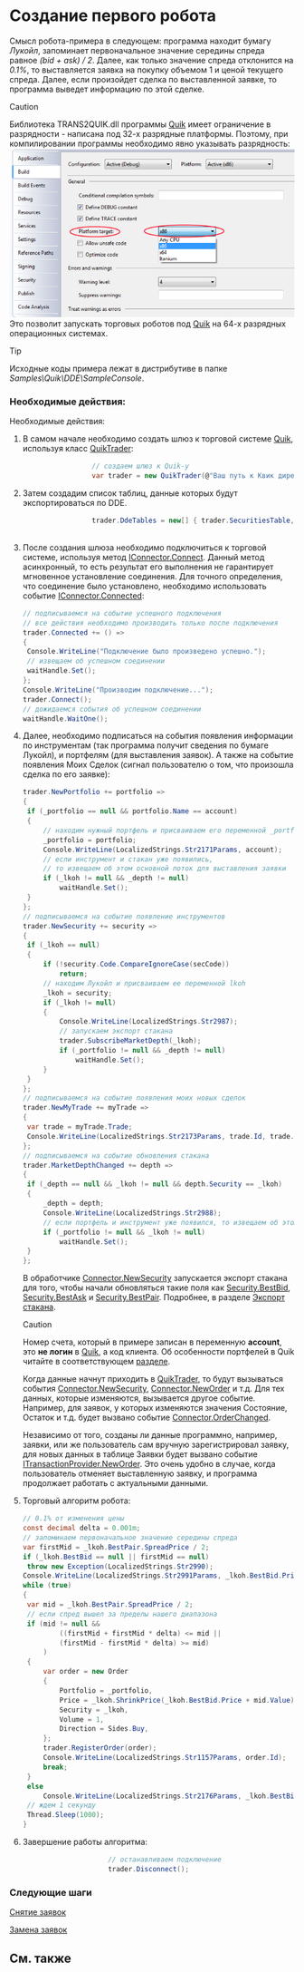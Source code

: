 # Создание первого робота

Смысл робота\-примера в следующем: программа находит бумагу *Лукойл*, запоминает первоначальное значение середины спреда равное *(bid + ask) \/ 2*. Далее, как только значение спреда отклонится на *0.1%*, то выставляется заявка на покупку объемом 1 и ценой текущего спреда. Далее, если произойдет сделка по выставленной заявке, то программа выведет информацию по этой сделке. 

> [!CAUTION]
> Библиотека TRANS2QUIK.dll программы [Quik](Quik.md) имеет ограничение в разрядности \- написана под 32\-х разрядные платформы. Поэтому, при компилировании программы необходимо явно указывать разрядность:   
> ![compile](../images/compile_x86.png)  
> Это позволит запускать торговых роботов под [Quik](Quik.md) на 64\-х разрядных операционных системах. 

> [!TIP]
> Исходные коды примера лежат в дистрибутиве в папке *Samples\\Quik\\DDE\\SampleConsole*.

### Необходимые действия:

Необходимые действия:

1. В самом начале необходимо создать шлюз к торговой системе [Quik](Quik.md), используя класс [QuikTrader](xref:StockSharp.Quik.QuikTrader):

   ```cs
   					// создаем шлюз к Quik-у
   					var trader = new QuikTrader(@"Ваш путь к Квик директории") { IsDde = true } ;
   ```
2. Затем создадим список таблиц, данные которых будут экспортироваться по DDE.

   ```cs
   		     		trader.DdeTables = new[] { trader.SecuritiesTable, trader.MyTradesTable, trader.EquityPositionsTable, trader.EquityPortfoliosTable, trader.OrdersTable };
   		     
   ```
3. После создания шлюза необходимо подключиться к торговой системе, используя метод [IConnector.Connect](xref:StockSharp.BusinessEntities.IConnector.Connect). Данный метод асинхронный, то есть результат его выполнения не гарантирует мгновенное установление соединения. Для точного определения, что соединение было установлено, необходимо использовать событие [IConnector.Connected](xref:StockSharp.BusinessEntities.IConnector.Connected): 

   ```cs
   // подписываемся на событие успешного подключения
   // все действия необходимо производить только после подключения
   trader.Connected += () =>
   {
   	Console.WriteLine("Подключение было произведено успешно.");
   	// извещаем об успешном соединении
   	waitHandle.Set();
   };
   Console.WriteLine("Производим подключение...");
   trader.Connect();
   // дожидаемся события об успешном соединении
   waitHandle.WaitOne();
   ```
4. Далее, необходимо подписаться на события появления информации по инструментам (так программа получит сведения по бумаге Лукойл), и портфелям (для выставления заявок). А также на событие появления Моих Сделок (сигнал пользователю о том, что произошла сделка по его заявке):

   ```cs
   trader.NewPortfolio += portfolio =>
   {
   	if (_portfolio == null && portfolio.Name == account)
   	{
   		// находим нужный портфель и присваиваем его переменной _portfolio
   		_portfolio = portfolio;
   		Console.WriteLine(LocalizedStrings.Str2171Params, account);
   		// если инструмент и стакан уже появились,
   		// то извещаем об этом основной поток для выставления заявки
   		if (_lkoh != null && _depth != null)
   			waitHandle.Set();
   	}
   };
   // подписываемся на событие появление инструментов
   trader.NewSecurity += security =>
   {
   	if (_lkoh == null)
   	{
   		if (!security.Code.CompareIgnoreCase(secCode))
   			return;
   		// находим Лукойл и присваиваем ее переменной lkoh
   		_lkoh = security;
   		if (_lkoh != null)
   		{
   			Console.WriteLine(LocalizedStrings.Str2987);
   			// запускаем экспорт стакана
   			trader.SubscribeMarketDepth(_lkoh);
   			if (_portfolio != null && _depth != null)
   				waitHandle.Set();
   		}
   	}
   };
   // подписываемся на событие появления моих новых сделок
   trader.NewMyTrade += myTrade =>
   {
   	var trade = myTrade.Trade;
   	Console.WriteLine(LocalizedStrings.Str2173Params, trade.Id, trade.Price, trade.Security.Code, trade.Volume, trade.Time);
   };
   // подписываемся на событие обновления стакана
   trader.MarketDepthChanged += depth =>
   {
   	if (_depth == null && _lkoh != null && depth.Security == _lkoh)
   	{
   		_depth = depth;
   		Console.WriteLine(LocalizedStrings.Str2988);
   		// если портфель и инструмент уже появился, то извещаем об этом основной поток для выставления заявки
   		if (_portfolio != null && _lkoh != null)
   			waitHandle.Set();
   	}
   };
   ```

   В обработчике [Connector.NewSecurity](xref:StockSharp.Algo.Connector.NewSecurity) запускается экспорт стакана для того, чтобы начали обновляться такие поля как [Security.BestBid](xref:StockSharp.BusinessEntities.Security.BestBid), [Security.BestAsk](xref:StockSharp.BusinessEntities.Security.BestAsk) и [Security.BestPair](xref:StockSharp.BusinessEntities.Security.BestPair). Подробнее, в разделе [Экспорт стакана](QuikQuotesByDde.md). 

   > [!CAUTION]
   > Номер счета, который в примере записан в переменную **account**, это **не логин** в [Quik](Quik.md), а код клиента. Об особенности портфелей в Quik читайте в соответствующем [разделе](QuikPortfolio.md). 

   Когда данные начнут приходить в [QuikTrader](xref:StockSharp.Quik.QuikTrader), то будут вызываться события [Connector.NewSecurity](xref:StockSharp.Algo.Connector.NewSecurity), [Connector.NewOrder](xref:StockSharp.Algo.Connector.NewOrder) и т.д. Для тех данных, которые изменяются, вызывается другое событие. Например, для заявок, у которых изменяются значения Состояние, Остаток и т.д. будет вызвано событие [Connector.OrderChanged](xref:StockSharp.Algo.Connector.OrderChanged). 

   Независимо от того, созданы ли данные программно, например, заявки, или же пользователь сам вручную зарегистрировал заявку, для новых данных в таблице Заявки будет вызвано событие [ITransactionProvider.NewOrder](xref:StockSharp.BusinessEntities.ITransactionProvider.NewOrder). Это очень удобно в случае, когда пользователь отменяет выставленную заявку, и программа продолжает работать с актуальными данными. 
5. Торговый алгоритм робота:

   ```cs
   // 0.1% от изменения цены
   const decimal delta = 0.001m;
   // запоминаем первоначальное значение середины спреда
   var firstMid = _lkoh.BestPair.SpreadPrice / 2;
   if (_lkoh.BestBid == null || firstMid == null)
   	throw new Exception(LocalizedStrings.Str2990);
   Console.WriteLine(LocalizedStrings.Str2991Params, _lkoh.BestBid.Price + firstMid);
   while (true)
   {
   	var mid = _lkoh.BestPair.SpreadPrice / 2;
   	// если спред вышел за пределы нашего диапазона
   	if (mid != null &&
   			((firstMid + firstMid * delta) <= mid ||
   			(firstMid - firstMid * delta) >= mid)
   		)
   	{
   		var order = new Order
   		{
   			Portfolio = _portfolio,
   			Price = _lkoh.ShrinkPrice(_lkoh.BestBid.Price + mid.Value),
   			Security = _lkoh,
   			Volume = 1,
   			Direction = Sides.Buy,
   		};
   		trader.RegisterOrder(order);
   		Console.WriteLine(LocalizedStrings.Str1157Params, order.Id);
   		break;
   	}
   	else
   		Console.WriteLine(LocalizedStrings.Str2176Params, _lkoh.BestBid.Price + mid);
   	// ждем 1 секунду
   	Thread.Sleep(1000);
   }
   ```
6. Завершение работы алгоритма:

   ```cs
   						// останавливаем подключение
   						trader.Disconnect();
   ```

### Следующие шаги

[Снятие заявок](OrdersCancel.md)

[Замена заявок](OrdersReRegister.md)

## См. также
